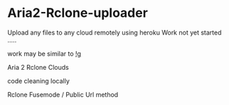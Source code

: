 # Aria2-Rclone-uploader
Upload any files to any cloud remotely using heroku
Work not yet started .....

work may be similar to 
[!g](https://github.com/developeranaz/URL-TO-MEGA-HEROKU)

Aria 2 Rclone Clouds

code cleaning locally

Rclone Fusemode / Public Url method 

